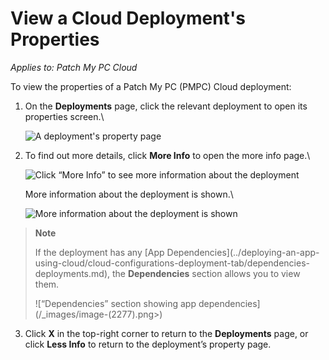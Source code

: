 # View a Cloud Deployment's Properties

_Applies to: Patch My PC Cloud_

To view the properties of a Patch My PC (PMPC) Cloud deployment:

1.  On the **Deployments** page, click the relevant deployment to open its properties screen.\\

    ![A deployment's property page](../../../.gitbook/assets/image-\(2007\).png)
2.  To find out more details, click **More Info** to open the more info page.\\

    ![Click “More Info” to see more information about the deployment](../../../.gitbook/assets/image-\(2008\).png)

    More information about the deployment is shown.\\

    ![More information about the deployment is shown](../../../.gitbook/assets/image-\(2009\).png)

> **Note**
>
> If the deployment has any \[App Dependencies]\(../deploying-an-app-using-cloud/cloud-configurations-deployment-tab/dependencies-deployments.md), the **Dependencies** section allows you to view them.
>
> !\[“Dependencies” section showing app dependencies]\(/\_images/image-(2277).png>)

3. Click **X** in the top-right corner to return to the **Deployments** page, or click **Less Info** to return to the deployment’s property page.
